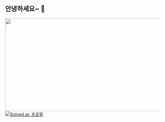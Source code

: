 ## 안녕하세요~ 👋

<!--
**NoeyhOj/NoeyhOj** is a ✨ _special_ ✨ repository because its `README.md` (this file) appears on your GitHub profile.

Here are some ideas to get you started:

- 🔭 I’m currently working on ...
- 🌱 I’m currently learning ...
- 👯 I’m looking to collaborate on ...
- 🤔 I’m looking for help with ...
- 💬 Ask me about ...
- 📫 How to reach me: ...
- 😄 Pronouns: ...
- ⚡ Fun fact: ...
-->

<a href="https://www.solve-nyang.com"><img src="https://api.solve-nyang.com/compose/dryzero0" width="600" height="300"/></a>
[![Solved.ac
프로필](http://mazassumnida.wtf/api/v2/generate_badge?boj=dryzero0)](https://solved.ac/dryzero0)
